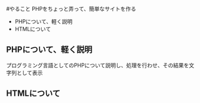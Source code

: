 #やること
PHPをちょっと弄って、簡単なサイトを作る

- PHPについて、軽く説明
- HTMLについて


## PHPについて、軽く説明
プログラミング言語としてのPHPについて説明し、処理を行わせ、その結果を文字列として表示

## HTMLについて

